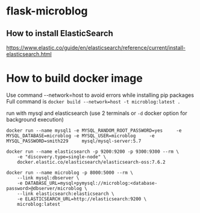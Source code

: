 # flask-microblog

## How to install ElasticSearch

https://www.elastic.co/guide/en/elasticsearch/reference/current/install-elasticsearch.html


# How to build docker image

Use command --network=host to avoid errors while installing pip packages
Full command is `docker build --network=host -t microblog:latest .`


run with mysql and elasticsearch (use 2 terminals or `-d` docker option for background execution)

```
docker run --name mysql1 -e MYSQL_RANDOM_ROOT_PASSWORD=yes     -e MYSQL_DATABASE=microblog -e MYSQL_USER=microblog     -e MYSQL_PASSWORD=smith229     mysql/mysql-server:5.7

docker run --name elasticsearch -p 9200:9200 -p 9300:9300 --rm \
    -e "discovery.type=single-node" \
    docker.elastic.co/elasticsearch/elasticsearch-oss:7.6.2

docker run --name microblog -p 8000:5000 --rm \
    --link mysql:dbserver \
    -e DATABASE_URL=mysql+pymysql://microblog:<database-password>@dbserver/microblog \
    --link elasticsearch:elasticsearch \
    -e ELASTICSEARCH_URL=http://elasticsearch:9200 \
    microblog:latest
```
